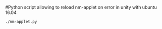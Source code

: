 #Python script allowing to reload nm-applet on error in unity with ubuntu 16.04

```bash
./nm-applet.py
```